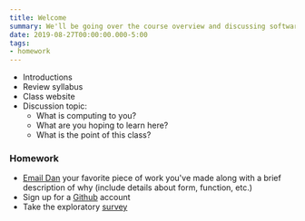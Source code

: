 ```yaml
---
title: Welcome
summary: We'll be going over the course overview and discussing software, programming languages, and technical requirements for this course
date: 2019-08-27T00:00:00.000-5:00
tags:
- homework
---
```


- Introductions
- Review syllabus
- Class website
- Discussion topic:
  - What is computing to you?
  - What are you hoping to learn here?
  - What is the point of this class?

### Homework

- [Email Dan](mailto:leatherd@newschool.edu) your favorite piece of work you've made along with a brief description of why (include details about form, function, etc.)
- Sign up for a [Github](https://github.com) account
- Take the exploratory [survey](https://prmlg.ht/30xdXcR)